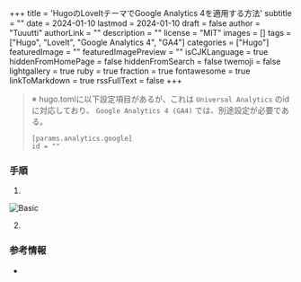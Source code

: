 +++
title = 'HugoのLoveItテーマでGoogle Analytics 4を適用する方法'
subtitle = ""
date = 2024-01-10
lastmod = 2024-01-10
draft = false
author = "Tuuutti"
authorLink = ""
description = ""
license = "MIT"
images = []
tags = ["Hugo", "LoveIt", "Google Analytics 4", "GA4"]
categories = ["Hugo"]
featuredImage = ""
featuredImagePreview = ""
isCJKLanguage = true
hiddenFromHomePage = false
hiddenFromSearch = false
twemoji = false
lightgallery = true
ruby = true
fraction = true
fontawesome = true
linkToMarkdown = true
rssFullText = false
+++

<!--more-->

> ※ hugo.tomlに以下設定項目があるが、これは `Universal Analytics` のidに対応しており、 `Google Analytics 4 (GA4)` では、別途設定が必要である。
> ```
> [params.analytics.google]
> id = ""
>```

### 手順
1. 
![Basic](/images/basic.png "Basic")
<br>

2. 


### 参考情報
- 